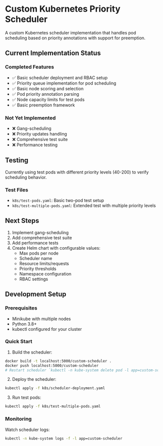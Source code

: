 # Custom Kubernetes Priority Scheduler

A custom Kubernetes scheduler implementation that handles pod scheduling based on priority annotations with support for preemption.

## Current Implementation Status

### Completed Features
- ✅ Basic scheduler deployment and RBAC setup
- ✅ Priority queue implementation for pod scheduling
- ✅ Basic node scoring and selection
- ✅ Pod priority annotation parsing
- ✅ Node capacity limits for test pods
- ✅ Basic preemption framework

### Not Yet Implemented
- ❌ Gang-scheduling
- ❌ Priority updates handling
- ❌ Comprehensive test suite
- ❌ Performance testing

## Testing
Currently using test pods with different priority levels (40-200) to verify scheduling behavior.

### Test Files
- `k8s/test-pods.yaml`: Basic two-pod test setup
- `k8s/test-multiple-pods.yaml`: Extended test with multiple priority levels

## Next Steps
1. Implement gang-scheduling
2. Add comprehensive test suite
3. Add performance tests
4. Create Helm chart with configurable values:
   - Max pods per node
   - Scheduler name
   - Resource limits/requests
   - Priority thresholds
   - Namespace configuration
   - RBAC settings

## Development Setup

### Prerequisites
- Minikube with multiple nodes
- Python 3.8+
- kubectl configured for your cluster

### Quick Start
1. Build the scheduler:
```bash
docker build -t localhost:5000/custom-scheduler .
docker push localhost:5000/custom-scheduler
# Restart scheduler `kubectl -n kube-system delete pod -l app=custom-scheduler --force --grace-period=0`
```

2. Deploy the scheduler:
```bash
kubectl apply -f k8s/scheduler-deployment.yaml
```

3. Run test pods:
```bash
kubectl apply -f k8s/test-multiple-pods.yaml
```

### Monitoring
Watch scheduler logs:
```bash
kubectl -n kube-system logs -f -l app=custom-scheduler
```
